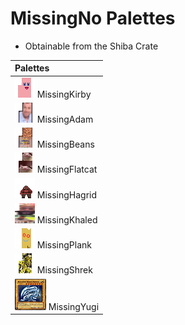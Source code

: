 # MissingNo Palettes
- Obtainable from the Shiba Crate

| Palettes                                                |
|:--------------------------------------------------------|
| ![Image](/missingno_sprites/kirby.png) MissingKirby     |
| ![Image](/missingno_sprites/adam.png) MissingAdam       |
| ![Image](/missingno_sprites/beans.png) MissingBeans     |
| ![Image](/missingno_sprites/flatcat.png) MissingFlatcat |
| ![Image](/missingno_sprites/hagrid.png) MissingHagrid   |
| ![Image](/missingno_sprites/khaled.png) MissingKhaled   |
| ![Image](/missingno_sprites/plank.png) MissingPlank     |
| ![Image](/missingno_sprites/shrek.png) MissingShrek     |
| ![Image](/missingno_sprites/yugi.png) MissingYugi       |